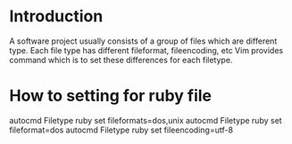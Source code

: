 # Introduction
A software project usually consists of a group of files which are different type. 
Each file type has different fileformat, fileencoding, etc 
Vim provides command which is to set these differences for each filetype.

# How to setting for ruby file #
autocmd Filetype ruby set fileformats=dos,unix
autocmd Filetype ruby set fileformat=dos 
autocmd Filetype ruby set fileencoding=utf-8
 
